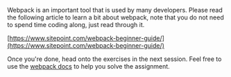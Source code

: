 
Webpack is an important tool that is used by many developers. Please read the following article to learn a bit about webpack, note that you do not need to spend time coding along, just read through it.

  

[https://www.sitepoint.com/webpack-beginner-guide/](https://www.sitepoint.com/webpack-beginner-guide/)

  

Once you're done, head onto the exercises in the next session. Feel free to use the [webpack docs](https://webpack.js.org/guides/getting-started/) to help you solve the assignment.
